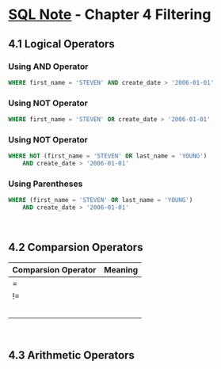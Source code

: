 # [SQL Note](../README.md) - Chapter 4 Filtering

## 4.1 Logical Operators
### Using AND Operator
```sql
WHERE first_name = 'STEVEN' AND create_date > '2006-01-01'
```

### Using NOT Operator
```sql
WHERE first_name = 'STEVEN' OR create_date > '2006-01-01'
```

### Using NOT Operator
```sql
WHERE NOT (first_name = 'STEVEN' OR last_name = 'YOUNG')
    AND create_date > '2006-01-01'
```

### Using Parentheses
```sql
WHERE (first_name = 'STEVEN' OR last_name = 'YOUNG')
    AND create_date > '2006-01-01'
```

<br>

## 4.2 Comparsion Operators
| Comparsion Operator | Meaning |
| :-- | :-- |
| = |  |
| != |  |
|  |  |
|  |  |
|  |  |
|  |  |
|  |  |

<br>

## 4.3 Arithmetic Operators

<br>